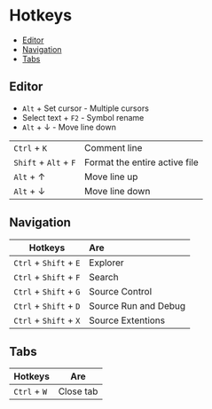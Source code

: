 # Hotkeys
* [Editor](#editor)
* [Navigation](#navigation)
* [Tabs](#tabs)
## Editor
* `Alt` + Set cursor - Multiple cursors
* Select text + `F2` - Symbol rename
* `Alt` + &#8595; - Move line down

|  |  |
|----------|:-------------|
| `Ctrl` + `K` | Comment line |
| `Shift` + `Alt` + `F` | Format the entire active file |
| `Alt` + &#8593; | Move line up |
| `Alt` + &#8595; | Move line down |
## Navigation
| Hotkeys | Are |
|----------|:-------------|
| `Ctrl` + `Shift` + `E` | Explorer |
| `Ctrl` + `Shift` + `F` | Search |
| `Ctrl` + `Shift` + `G` | Source Control |
| `Ctrl` + `Shift` + `D` | Source Run and Debug |
| `Ctrl` + `Shift` + `X` | Source Extentions |
## Tabs
| Hotkeys | Are |
|----------|:-------------:|
| `Ctrl` + `W` | Close tab |
